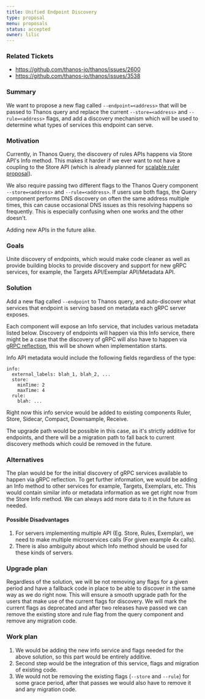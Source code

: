 ```yaml
---
title: Unified Endpoint Discovery
type: proposal
menu: proposals
status: accepted
owner: lilic
---
```


### Related Tickets

* https://github.com/thanos-io/thanos/issues/2600
* https://github.com/thanos-io/thanos/issues/3538

### Summary

We want to propose a new flag called `--endpoint=<address>` that will be passed to Thanos query and replace the current `--store=<address>` and `--rule=<address>` flags, and add a discovery mechanism which will be used to determine what types of services this endpoint can serve.

### Motivation

Currently, in Thanos Query, the discovery of rules APIs happens via Store API's Info method. This makes it harder if we ever want to not have a coupling to the Store API (which is already planned for [scalable ruler proposal](https://github.com/thanos-io/thanos/blob/master/docs/proposals/202005_scalable-rule-storage.md)).

We also require passing two different flags to the Thanos Query component `--store=<address>` and `--rule=<address>`. If users use both flags, the Query component performs DNS discovery on often the same address multiple times, this can cause occasional DNS issues as this resolving happens so frequently. This is especially confusing when one works and the other doesn't.

Adding new APIs in the future alike.

### Goals

Unite discovery of endpoints, which would make code cleaner as well as provide building blocks to provide discovery and support for new gRPC services, for example, the Targets API/Exemplar API/Metadata API.

### Solution

Add a new flag called `--endpoint` to Thanos query, and auto-discover what services that endpoint is serving based on metadata each gRPC server exposes.

Each component will expose an Info service, that includes various metadata listed below. Discovery of endpoints will happen via this Info service, there might be a case that the discovery of gRPC will also have to happen via [gRPC reflection](https://github.com/grpc/grpc/blob/master/doc/server-reflection.md), this will be shown when implementation starts.

Info API metadata would include the following fields regardless of the type:
```
info:
  external_labels: blah_1, blah_2, ...
  store:
    minTime: 2
    maxTime: 4
  rule:
    blah: ...
```

Right now this info service would be added to existing components Ruler, Store, Sidecar, Compact, Downsample, Receive.

The upgrade path would be possible in this case, as it's strictly additive for endpoints, and there will be a migration path to fall back to current discovery methods which could be removed in the future.

### Alternatives

The plan would be for the initial discovery of gRPC services available to happen via gRPC reflection. To get further information, we would be adding an Info method to other services for example, Targets, Exemplars, etc. This would contain similar info or metadata information as we get right now from the Store Info method. We can always add more data to it in the future as needed.

#### Possible Disadvantages

1. For servers implementing multiple API (Eg. Store, Rules, Exemplar), we need to make multiple microservices calls (For given example 4x calls).
2. There is also ambiguity about which Info method should be used for these kinds of servers.

### Upgrade plan

Regardless of the solution, we will be not removing any flags for a given period and have a fallback code in place to be able to discover in the same way as we do right now. This will ensure a smooth upgrade path for the users that make use of the current flags for discovery. We will mark the current flags as deprecated and after two releases have passed we can remove the existing store and rule flag from the query component and remove any migration code.

### Work plan

1. We would be adding the new info service and flags needed for the above solution, so this part would be entirely additive.
2. Second step would be the integration of this service, flags and migration of existing code.
3. We would not be removing the existing flags (`--store` and `--rule`) for some grace period, after that passes we would also have to remove it and any migration code.
